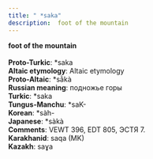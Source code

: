 ```yaml
---
title: " *saka"
description:  foot of the mountain
---
```

<strong> foot of the mountain</strong><br><br>
<strong>Proto-Turkic</strong>:  *saka<br>
<strong>Altaic etymology</strong>:  Altaic etymology<br>
<strong> Proto-Altaic</strong>:  *sằkà<br>
<strong>Russian meaning</strong>:  подножье горы<br>
<strong>Turkic</strong>:  *saka<br>
<strong>Tungus-Manchu</strong>:  *saK-<br>
<strong>Korean</strong>:  *sàh-<br>
<strong>Japanese</strong>:  *sàkà<br>
<strong>Comments</strong>:  VEWT 396, EDT 805, ЭСТЯ 7.<br>
<strong>Karakhanid</strong>:  saqa (MK)<br>
<strong>Kazakh</strong>:  saɣa<br>


